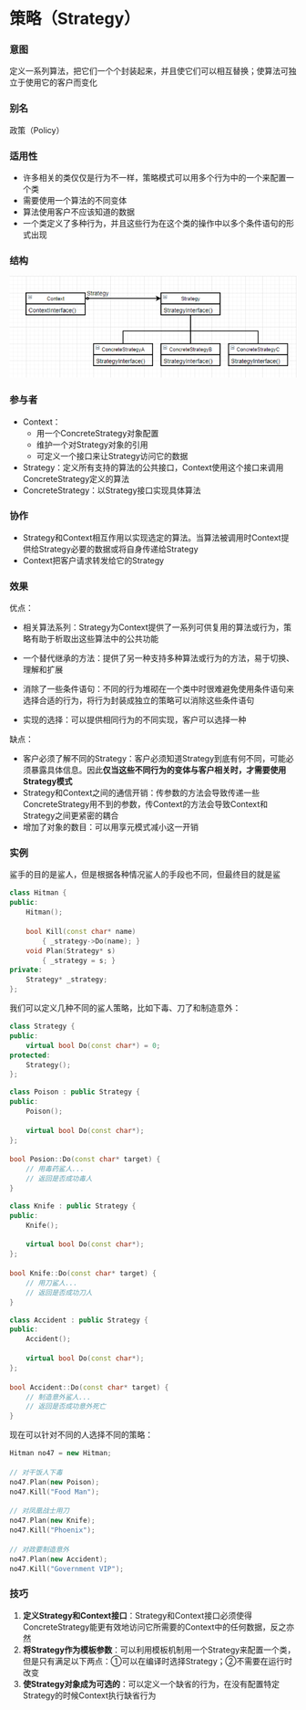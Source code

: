 # 策略（Strategy）

### 意图

定义一系列算法，把它们一个个封装起来，并且使它们可以相互替换；使算法可独立于使用它的客户而变化

### 别名

政策（Policy）

### 适用性

- 许多相关的类仅仅是行为不一样，策略模式可以用多个行为中的一个来配置一个类
- 需要使用一个算法的不同变体
- 算法使用客户不应该知道的数据
- 一个类定义了多种行为，并且这些行为在这个类的操作中以多个条件语句的形式出现

### 结构

![avatar](image/策略结构图.png)

### 参与者

- Context：
  - 用一个ConcreteStrategy对象配置
  - 维护一个对Strategy对象的引用
  - 可定义一个接口来让Strategy访问它的数据
- Strategy：定义所有支持的算法的公共接口，Context使用这个接口来调用ConcreteStrategy定义的算法
- ConcreteStrategy：以Strategy接口实现具体算法

### 协作

- Strategy和Context相互作用以实现选定的算法。当算法被调用时Context提供给Strategy必要的数据或将自身传递给Strategy
- Context把客户请求转发给它的Strategy

### 效果

优点：

- 相关算法系列：Strategy为Context提供了一系列可供复用的算法或行为，策略有助于析取出这些算法中的公共功能
- 一个替代继承的方法：提供了另一种支持多种算法或行为的方法，易于切换、理解和扩展
- 消除了一些条件语句：不同的行为堆砌在一个类中时很难避免使用条件语句来选择合适的行为，将行为封装成独立的策略可以消除这些条件语句

- 实现的选择：可以提供相同行为的不同实现，客户可以选择一种

缺点：

- 客户必须了解不同的Strategy：客户必须知道Strategy到底有何不同，可能必须暴露具体信息。因此**仅当这些不同行为的变体与客户相关时，才需要使用Strategy模式**
- Strategy和Context之间的通信开销：传参数的方法会导致传递一些ConcreteStrategy用不到的参数，传Context的方法会导致Context和Strategy之间更紧密的耦合
- 增加了对象的数目：可以用享元模式减小这一开销

### 实例

鲨手的目的是鲨人，但是根据各种情况鲨人的手段也不同，但最终目的就是鲨

```c++
class Hitman {
public:
    Hitman();
    
    bool Kill(const char* name)
    	{ _strategy->Do(name); }
    void Plan(Strategy* s)
    	{ _strategy = s; }
private:
    Strategy* _strategy;
};
```

我们可以定义几种不同的鲨人策略，比如下毒、刀了和制造意外：

```c++
class Strategy {
public:
    virtual bool Do(const char*) = 0;
protected:
    Strategy();
};
```

```c++
class Poison : public Strategy {
public:
    Poison();
    
    virtual bool Do(const char*);
};

bool Posion::Do(const char* target) {
    // 用毒药鲨人...
    // 返回是否成功毒人
}
```

```c++
class Knife : public Strategy {
public:
    Knife();
    
    virtual bool Do(const char*);
};

bool Knife::Do(const char* target) {
    // 用刀鲨人...
    // 返回是否成功刀人
}
```

```c++
class Accident : public Strategy {
public:
    Accident();
    
    virtual bool Do(const char*);
};

bool Accident::Do(const char* target) {
    // 制造意外鲨人...
    // 返回是否成功意外死亡
}
```

现在可以针对不同的人选择不同的策略：

```c++
Hitman no47 = new Hitman;

// 对干饭人下毒
no47.Plan(new Poison);
no47.Kill("Food Man");

// 对凤凰战士用刀
no47.Plan(new Knife);
no47.Kill("Phoenix");

// 对政要制造意外
no47.Plan(new Accident);
no47.Kill("Government VIP");
```

### 技巧

1. **定义Strategy和Context接口**：Strategy和Context接口必须使得ConcreteStrategy能更有效地访问它所需要的Context中的任何数据，反之亦然
2. **将Strategy作为模板参数**：可以利用模板机制用一个Strategy来配置一个类，但是只有满足以下两点：①可以在编译时选择Strategy；②不需要在运行时改变
3. **使Strategy对象成为可选的**：可以定义一个缺省的行为，在没有配置特定Strategy的时候Context执行缺省行为
